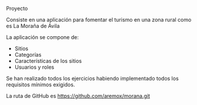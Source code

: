 Proyecto

Consiste en una aplicación para fomentar el turismo en una zona rural como es La Moraña de Ávila

La aplicación se compone de:
- Sitios
- Categorías 
- Características de los sitios
- Usuarios y roles

Se han realizado todos los ejercicios habiendo implementado todos los requisitos mínimos exigidos.

La ruta de GitHub es 
https://github.com/aremox/morana.git 
